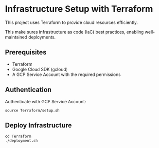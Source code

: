 # Infrastructure Setup with Terraform
This project uses Terraform to provide cloud resources efficiently. 

This make sures infrastructure as code (IaC) best practices, enabling well-maintained deployments.

## Prerequisites

- Terraform
- Google Cloud SDK (gcloud)
- A GCP Service Account with the required permissions

## Authentication

Authenticate with GCP Service Account:
```
source Terraform/setup.sh
```

## Deploy  Infrastructure

```
cd Terraform
./deployment.sh
```
